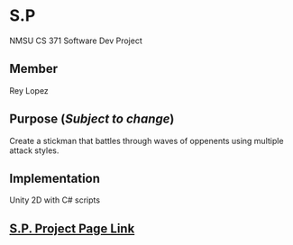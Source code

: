 # **S.P**
NMSU CS 371 Software Dev Project

## Member
Rey Lopez

## Purpose (*Subject to change*)
Create a stickman that battles through waves of oppenents using multiple attack styles.

## Implementation
Unity 2D with C# scripts

## [S.P. Project Page Link](docs/index.md)
